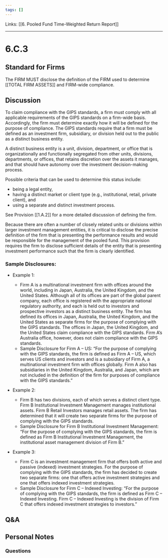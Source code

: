 ```yaml
---
tags: []
---
```

Links: [[6. Pooled Fund Time-Weighted Return Report]]
___
# 6.C.3
## Standard for Firms
The FIRM MUST disclose the definition of the FIRM used to determine [[TOTAL FIRM ASSETS]] and FIRM-wide compliance.
## Discussion
To claim compliance with the GIPS standards, a firm must comply with all applicable requirements of the GIPS standards on a firm-wide basis. Accordingly, the firm must determine exactly how it will be defined for the purpose of compliance. The GIPS standards require that a firm must be defined as an investment firm, subsidiary, or division held out to the public as a distinct business entity.

A distinct business entity is a unit, division, department, or office that is organizationally and functionally segregated from other units, divisions, departments, or offices, that retains discretion over the assets it manages, and that should have autonomy over the investment decision-making process.

Possible criteria that can be used to determine this status include:
- being a legal entity,
- having a distinct market or client type (e.g., institutional, retail, private client), and
- using a separate and distinct investment process.

See Provision [[1.A.2]] for a more detailed discussion of defining the firm.

Because there are often a number of closely related units or divisions within larger investment management entities, it is critical to disclose the precise definition of the firm that is presenting the performance results and would be responsible for the management of the pooled fund. This provision requires the firm to disclose sufficient details of the entity that is presenting investment performance such that the firm is clearly identified.

### Sample Disclosures:
- Example 1:
	- Firm A is a multinational investment firm with offices around the world, including in Japan, Australia, the United Kingdom, and the United States. Although all of its offices are part of the global parent company, each office is registered with the appropriate national regulatory authority, and each is held out to investors and prospective investors as a distinct business entity. The firm has defined its offices in Japan, Australia, the United Kingdom, and the United States as separate firms for the purpose of complying with the GIPS standards. The offices in Japan, the United Kingdom, and the United States claim compliance with the GIPS standards. Firm A’s Australia office, however, does not claim compliance with the GIPS standards.
	- Sample Disclosure for Firm A – US:
	  “For the purpose of complying with the GIPS standards, the firm is defined as Firm A – US, which serves US clients and investors and is a subsidiary of Firm A, a multinational investment firm with offices globally. Firm A also has subsidiaries in the United Kingdom, Australia, and Japan, which are not included in the definition of the firm for purposes of compliance with the GIPS standards.”

- Example 2:
	- Firm B has two divisions, each of which serves a distinct client type. Firm B Institutional Investment Management manages institutional assets. Firm B Retail Investors manages retail assets. The firm has determined that it will create two separate firms for the purpose of complying with the GIPS standards.
	- Sample Disclosure for Firm B Institutional Investment Management:
	  “For the purpose of complying with the GIPS standards, the firm is defined as Firm B Institutional Investment Management, the institutional asset management division of Firm B.”

- Example 3:
	- Firm C is an investment management firm that offers both active and passive (indexed) investment strategies. For the purpose of complying with the GIPS standards, the firm has decided to create two separate firms: one that offers active investment strategies and one that offers indexed investment strategies.
	- Sample Disclosure for Firm C – Indexed Investing:
	  “For the purpose of complying with the GIPS standards, the firm is defined as Firm C – Indexed Investing. Firm C – Indexed Investing is the division of Firm C that offers indexed investment strategies to investors.”
## Q&A

## Personal Notes

### Questions